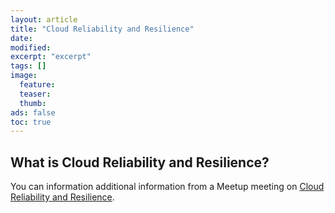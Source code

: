 ```yaml
---
layout: article
title: "Cloud Reliability and Resilience"
date:
modified:
excerpt: "excerpt"
tags: []
image:
  feature:
  teaser:
  thumb:
ads: false
toc: true
---  
```


What is Cloud Reliability and Resilience?
-----------------

You can information additional information from a Meetup meeting on [Cloud Reliability and Resilience](http://www.slideshare.net/JorgeCardoso4/cloud-resilience-with-open-stack).





